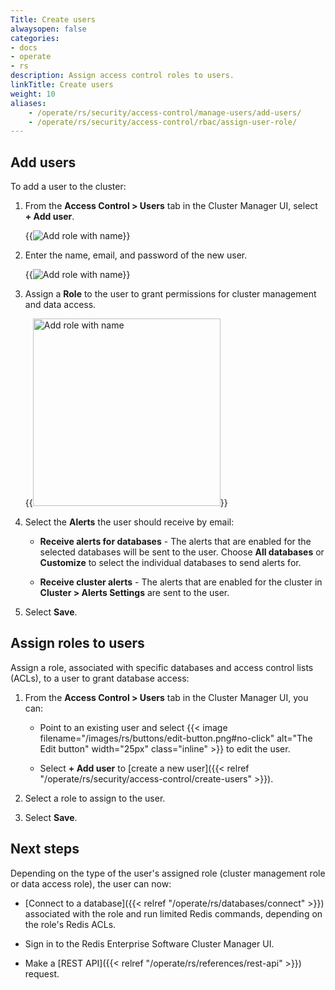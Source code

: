 ```yaml
---
Title: Create users
alwaysopen: false
categories:
- docs
- operate
- rs
description: Assign access control roles to users.
linkTitle: Create users
weight: 10
aliases:
    - /operate/rs/security/access-control/manage-users/add-users/
    - /operate/rs/security/access-control/rbac/assign-user-role/
---
```


## Add users

To add a user to the cluster:

1. From the **Access Control > Users** tab in the Cluster Manager UI, select **+ Add user**.

    {{<image filename="images/rs/access-control-user-panel.png" alt="Add role with name" >}}

1. Enter the name, email, and password of the new user.

    {{<image filename="images/rs/access-control-user-add.png" alt="Add role with name" >}}

1. Assign a **Role** to the user to grant permissions for cluster management and data access.

    {{<image filename="images/rs/access-control-user-role-select.png" width="300px" alt="Add role with name" >}}

1. Select the **Alerts** the user should receive by email:

    - **Receive alerts for databases** - The alerts that are enabled for the selected databases will be sent to the user. Choose **All databases** or **Customize** to select the individual databases to send alerts for.
    
    - **Receive cluster alerts** - The alerts that are enabled for the cluster in **Cluster > Alerts Settings** are sent to the user.

1. Select **Save**.

## Assign roles to users

Assign a role, associated with specific databases and access control lists (ACLs), to a user to grant database access:

1. From the **Access Control > Users** tab in the Cluster Manager UI, you can:

    - Point to an existing user and select {{< image filename="/images/rs/buttons/edit-button.png#no-click" alt="The Edit button" width="25px" class="inline" >}} to edit the user.
    
    - Select **+ Add user** to [create a new user]({{< relref "/operate/rs/security/access-control/create-users" >}}).

1. Select a role to assign to the user.

1. Select **Save**.

## Next steps

Depending on the type of the user's assigned role (cluster management role or data access role), the user can now:

- [Connect to a database]({{< relref "/operate/rs/databases/connect" >}}) associated with the role and run limited Redis commands, depending on the role's Redis ACLs.

- Sign in to the Redis Enterprise Software Cluster Manager UI.

- Make a [REST API]({{< relref "/operate/rs/references/rest-api" >}}) request.

